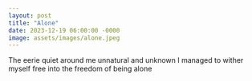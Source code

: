 ```yaml
---
layout: post
title: "Alone"
date: 2023-12-19 06:00:00 -0000
image: assets/images/alone.jpeg
---
```


The eerie quiet around me
unnatural and unknown
I managed to wither myself free
into the freedom of being alone